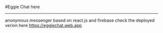 #Eggie Chat here
____________
anonymous messenger based on react.js and firebase 
check the deployed verion here
https://eggiechat.web.app
